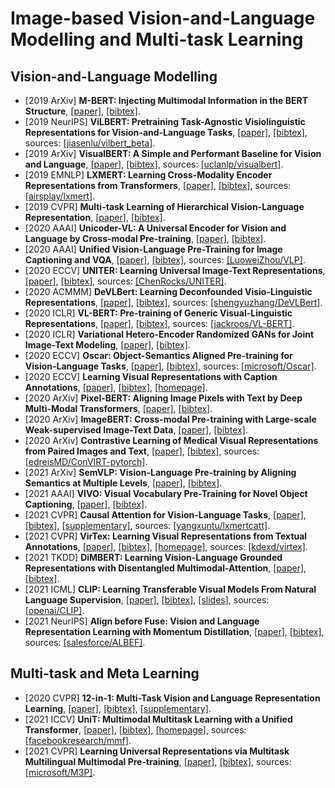 # Image-based Vision-and-Language Modelling and Multi-task Learning

## Vision-and-Language Modelling
- [2019 ArXiv] **M-BERT: Injecting Multimodal Information in the BERT Structure**, [[paper]](https://arxiv.org/pdf/1908.05787.pdf), [[bibtex]](/Bibtex/M-BERT%20-%20Injecting%20Multimodal%20Information%20in%20the%20BERT%20Structure.bib).
- [2019 NeurIPS] **ViLBERT: Pretraining Task-Agnostic Visiolinguistic Representations for Vision-and-Language Tasks**, [[paper]](https://papers.nips.cc/paper/8297-vilbert-pretraining-task-agnostic-visiolinguistic-representations-for-vision-and-language-tasks.pdf), [[bibtex]](/Bibtex/ViLBERT%20-%20Pretraining%20Task-Agnostic%20Visiolinguistic%20Representations%20for%20Vision-and-Language%20Tasks.bib), sources: [[jiasenlu/vilbert_beta]](https://github.com/jiasenlu/vilbert_beta).
- [2019 ArXiv] **VisualBERT: A Simple and Performant Baseline for Vision and Language**, [[paper]](https://arxiv.org/pdf/1908.03557.pdf), [[bibtex]](/Bibtex/VisualBERT%20-%20A%20Simple%20and%20Performant%20Baseline%20for%20Vision%20and%20Language.bib), sources: [[uclanlp/visualbert]](https://github.com/uclanlp/visualbert).
- [2019 EMNLP] **LXMERT: Learning Cross-Modality Encoder Representations from Transformers**, [[paper]](https://www.aclweb.org/anthology/D19-1514.pdf), [[bibtex]](/Bibtex/LXMERT%20-%20Learning%20Cross-Modality%20Encoder%20Representations%20from%20Transformers.bib), sources: [[airsplay/lxmert]](https://github.com/airsplay/lxmert).
- [2019 CVPR] **Multi-task Learning of Hierarchical Vision-Language Representation**, [[paper]](http://openaccess.thecvf.com/content_CVPR_2019/papers/Nguyen_Multi-Task_Learning_of_Hierarchical_Vision-Language_Representation_CVPR_2019_paper.pdf), [[bibtex]](/Bibtex/Multi-task%20Learning%20of%20Hierarchical%20Vision-Language%20Representation.bib).
- [2020 AAAI] **Unicoder-VL: A Universal Encoder for Vision and Language by Cross-modal Pre-training**, [[paper]](https://arxiv.org/pdf/1908.06066.pdf), [[bibtex]](/Bibtex/Unicoder-VL%20-%20A%20Universal%20Encoder%20for%20Vision%20and%20Language%20by%20Cross-modal%20Pre-training.bib).
- [2020 AAAI] **Unified Vision-Language Pre-Training for Image Captioning and VQA**, [[paper]](https://arxiv.org/pdf/1909.11059.pdf), [[bibtex]](/Bibtex/Unified%20Vision-Language%20Pre-Training%20for%20Image%20Captioning%20and%20VQA.bib), sources: [[LuoweiZhou/VLP]](https://github.com/LuoweiZhou/VLP).
- [2020 ECCV] **UNITER: Learning Universal Image-Text Representations**, [[paper]](https://www.ecva.net/papers/eccv_2020/papers_ECCV/papers/123750103.pdf), [[bibtex]](/Bibtex/UNITER%20-%20Learning%20Universal%20Image-Text%20Representations.bib), sources: [[ChenRocks/UNITER]](https://github.com/ChenRocks/UNITER).
- [2020 ACMMM] **DeVLBert: Learning Deconfounded Visio-Linguistic Representations**, [[paper]](https://dl.acm.org/doi/pdf/10.1145/3394171.3413518?casa_token=wZJMxpJMxL4AAAAA%3AiXxJxr738Q2fOVO98Dx7w3vAbNrV8LYNutNa6XfIXrir6TX9x0Hms_pguGcF4fn8l-oNAsl_tlBl), [[bibtex]](/Bibtex/DeVLBert%20-%20Learning%20Deconfounded%20Visio-Linguistic%20Representations.bib), sources: [[shengyuzhang/DeVLBert]](https://github.com/shengyuzhang/DeVLBert).
- [2020 ICLR] **VL-BERT: Pre-training of Generic Visual-Linguistic Representations**, [[paper]](https://openreview.net/pdf?id=SygXPaEYvH), [[bibtex]](/Bibtex/VL-BERT%20-%20Pre-training%20of%20Generic%20Visual-Linguistic%20Representations.bib), sources: [[jackroos/VL-BERT]](https://github.com/jackroos/VL-BERT).
- [2020 ICLR] **Variational Hetero-Encoder Randomized GANs for Joint Image-Text Modeling**, [[paper]](https://openreview.net/pdf?id=H1x5wRVtvS), [[bibtex]](/Bibtex/Variational%20Hetero-Encoder%20Randomized%20GANs%20for%20Joint%20Image-Text%20Modeling.bib).
- [2020 ECCV] **Oscar: Object-Semantics Aligned Pre-training for Vision-Language Tasks**, [[paper]](https://www.ecva.net/papers/eccv_2020/papers_ECCV/papers/123750120.pdf), [[bibtex]](/Bibtex/Oscar.bib), sources: [[microsoft/Oscar]](https://github.com/microsoft/Oscar).
- [2020 ECCV] **Learning Visual Representations with Caption Annotations**, [[paper]](https://www.ecva.net/papers/eccv_2020/papers_ECCV/papers/123530154.pdf), [[bibtex]](/Bibtex/Learning%20Visual%20Representations%20with%20Caption%20Annotations.bib), [[homepage]](https://europe.naverlabs.com/research/computer-vision/icmlm/).
- [2020 ArXiv] **Pixel-BERT: Aligning Image Pixels with Text by Deep Multi-Modal Transformers**, [[paper]](https://arxiv.org/pdf/2004.00849.pdf), [[bibtex]](/Bibtex/Pixel-BERT.bib).
- [2020 ArXiv] **ImageBERT: Cross-modal Pre-training with Large-scale Weak-supervised Image-Text Data**, [[paper]](https://arxiv.org/pdf/2001.07966.pdf), [[bibtex]](/Bibtex/ImageBERT%20-%20Cross-modal%20Pre-training%20with%20Large-scale%20Weak-supervised%20Image-Text%20Data.bib).
- [2020 ArXiv] **Contrastive Learning of Medical Visual Representations from Paired Images and Text**, [[paper]](https://arxiv.org/pdf/2010.00747.pdf), [[bibtex]](/Bibtex/Contrastive%20Learning%20of%20Medical%20Visual%20Representations%20from%20Paired%20Images%20and%20Text.bib), sources: [[edreisMD/ConVIRT-pytorch]](https://github.com/edreisMD/ConVIRT-pytorch).
- [2021 ArXiv] **SemVLP: Vision-Language Pre-training by Aligning Semantics at Multiple Levels**, [[paper]](https://arxiv.org/pdf/2103.07829.pdf), [[bibtex]](/Bibtex/SemVLP%20-%20Vision-Language%20Pre-training%20by%20Aligning%20Semantics%20at%20Multiple%20Levels.bib).
- [2021 AAAI] **VIVO: Visual Vocabulary Pre-Training for Novel Object Captioning**, [[paper]](https://arxiv.org/pdf/2009.13682.pdf), [[bibtex]](/Bibtex/VIVO.bib).
- [2021 CVPR] **Causal Attention for Vision-Language Tasks**, [[paper]](https://openaccess.thecvf.com/content/CVPR2021/papers/Yang_Causal_Attention_for_Vision-Language_Tasks_CVPR_2021_paper.pdf), [[bibtex]](/Bibtex/Causal%20Attention%20for%20Vision-Language%20Tasks.bib), [[supplementary]](https://openaccess.thecvf.com/content/CVPR2021/supplemental/Yang_Causal_Attention_for_CVPR_2021_supplemental.pdf), sources: [[yangxuntu/lxmertcatt]](https://github.com/yangxuntu/lxmertcatt).
- [2021 CVPR] **VirTex: Learning Visual Representations from Textual Annotations**, [[paper]](https://openaccess.thecvf.com/content/CVPR2021/papers/Desai_VirTex_Learning_Visual_Representations_From_Textual_Annotations_CVPR_2021_paper.pdf), [[bibtex]](/Bibtex/VirTex%20-%20Learning%20Visual%20Representations%20from%20Textual%20Annotations.bib), [[homepage]](http://kdexd.xyz/virtex/), sources: [[kdexd/virtex]](https://github.com/kdexd/virtex).
- [2021 TKDD] **DiMBERT: Learning Vision-Language Grounded Representations with Disentangled Multimodal-Attention**, [[paper]](/Documents/Papers/DiMBERT%20-%20Learning%20Vision-Language%20Grounded%20Representations%20with%20Disentangled%20Multimodal-Attention.pdf), [[bibtex]](/Bibtex/DiMBERT%20-%20Learning%20Vision-Language%20Grounded%20Representations%20with%20Disentangled%20Multimodal-Attention.bib).
- [2021 ICML] **CLIP: Learning Transferable Visual Models From Natural Language Supervision**, [[paper]](https://cdn.openai.com/papers/Learning_Transferable_Visual_Models_From_Natural_Language_Supervision.pdf), [[bibtex]](/Bibtex/Learning%20Transferable%20Visual%20Models%20From%20Natural%20Language%20Supervision.bib), [[slides]](https://icml.cc/media/icml-2021/Slides/9193.pdf), sources: [[openai/CLIP]](https://github.com/openai/CLIP).
- [2021 NeurIPS] **Align before Fuse: Vision and Language Representation Learning with Momentum Distillation**, [[paper]](https://arxiv.org/pdf/2107.07651.pdf), [[bibtex]](/Bibtex/Align%20before%20Fuse%20-%20Vision%20and%20Language%20Representation%20Learning%20with%20Momentum%20Distillation.bib), sources: [[salesforce/ALBEF]](https://github.com/salesforce/ALBEF).

## Multi-task and Meta Learning
- [2020 CVPR] **12-in-1: Multi-Task Vision and Language Representation Learning**, [[paper]](https://openaccess.thecvf.com/content_CVPR_2020/papers/Lu_12-in-1_Multi-Task_Vision_and_Language_Representation_Learning_CVPR_2020_paper.pdf), [[bibtex]](/Bibtex/12-in-1%20-%20Multi-Task%20Vision%20and%20Language%20Representation%20Learning.bib), [[supplementary]](https://openaccess.thecvf.com/content_CVPR_2020/supplemental/Lu_12-in-1_Multi-Task_Vision_CVPR_2020_supplemental.pdf).
- [2021 ICCV] **UniT: Multimodal Multitask Learning with a Unified Transformer**, [[paper]](https://openaccess.thecvf.com/content/ICCV2021/papers/Hu_UniT_Multimodal_Multitask_Learning_With_a_Unified_Transformer_ICCV_2021_paper.pdf), [[bibtex]](/Bibtex/UniT%20-%20Multimodal%20Multitask%20Learning%20with%20a%20Unified%20Transformer.bib), [[homepage]](https://mmf.sh), sources: [[facebookresearch/mmf]](https://github.com/facebookresearch/mmf).
- [2021 CVPR] **Learning Universal Representations via Multitask Multilingual Multimodal Pre-training**, [[paper]](https://arxiv.org/pdf/2006.02635.pdf), [[bibtex]](/Bibtex/Learning%20Universal%20Representations%20via%20Multitask%20Multilingual%20Multimodal%20Pre-training.bib), sources: [[microsoft/M3P]](https://github.com/microsoft/M3P).